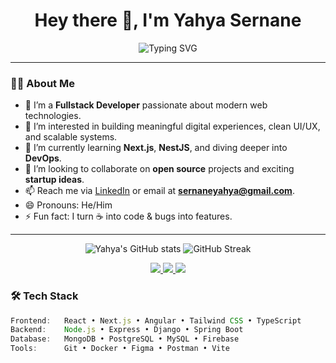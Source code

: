 <h1 align="center">Hey there 👋, I'm Yahya Sernane</h1>

<p align="center">
  <img src="https://readme-typing-svg.herokuapp.com?font=Fira+Code&size=22&pause=1000&color=00BFFF&center=true&vCenter=true&width=435&lines=Fullstack+Developer;Lover+of+Tech+%26+Clean+Code;Building+cool+stuff+on+the+Web" alt="Typing SVG" />
</p>

---

### 👨‍💻 About Me

- 🔭 I’m a **Fullstack Developer** passionate about modern web technologies.
- 👀 I’m interested in building meaningful digital experiences, clean UI/UX, and scalable systems.
- 🌱 I’m currently learning **Next.js**, **NestJS**, and diving deeper into **DevOps**.
- 💞️ I’m looking to collaborate on **open source** projects and exciting **startup ideas**.
- 📫 Reach me via [LinkedIn](https://www.linkedin.com/in/yahya-sernane-68393422a/?originalSubdomain=ma) or email at **sernaneyahya@gmail.com**.
- 😄 Pronouns: He/Him
- ⚡ Fun fact: I turn ☕ into code & bugs into features.

---
<p align="center"> <img src="https://github-readme-stats.vercel.app/api?username=sernaneyahya&show_icons=true&theme=radical" alt="Yahya's GitHub stats" /> <img src="https://github-readme-streak-stats.herokuapp.com/?user=sernaneyahya&theme=radical" alt="GitHub Streak" /> </p>

<p align="center"> <a href="https://linkedin.com/in/sernaneyahya" target="_blank"> <img src="https://img.shields.io/badge/LinkedIn-0077B5?style=for-the-badge&logo=linkedin&logoColor=white" /> </a> <a href="mailto:sernaneyahya@gmail.com"> <img src="https://img.shields.io/badge/Gmail-D14836?style=for-the-badge&logo=gmail&logoColor=white" /> </a> <a href="https://github.com/sernaneyahya" target="_blank"> <img src="https://img.shields.io/badge/GitHub-000?style=for-the-badge&logo=github&logoColor=white" /> </a> </p>

### 🛠️ Tech Stack

```ts
Frontend:   React • Next.js • Angular • Tailwind CSS • TypeScript  
Backend:    Node.js • Express • Django • Spring Boot  
Database:   MongoDB • PostgreSQL • MySQL • Firebase  
Tools:      Git • Docker • Figma • Postman • Vite

